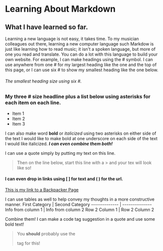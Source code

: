 # Learning About Markdown

## What I have learned so far.
Learning a new language is not easy, it takes time. To my musician colleagues out there, learning a new computer language such Markdow is just like learning how to read music; it isn't a spoken language, but more of one you read and translate. You can do a lot with this language to build your own website. For example, I can make headings using the # symbol. I can use anywhere from one # for my largest heading like the one and the top of this page, or I can use six # to show my smallest heading like the one below.

###### The smallest heading size using six #.

### My three # size headline plus a list below using asterisks for each item on each line.
* Item 1
* Item 2
* Item 3

I can also make word **bold** or _italicized_ using two asterisks on either side of the text I would like to make bold at one underscore on each side of the text I would like italicized. **_I can even combine them both!_**

I can use a quote simply by putting my text on this line.
> Then on the line below, start this line with a > and your tex will look like so!

#### I can even drop in links using [ ] for text and ( ) for the url.
[This is my link to a Backpacker Page](https://www.backcountry.com)

I can use tables as well to help convey my thoughts in a more constructive manner.
First Category | Second Category
-------------- | ---------------
Info from column 1 | Info from column 2
Row 2 Column 1 | Row 2 Column 2

Combine them! I can make a code tag suggestion in a quote and use some bold text!
> You **should** probably use the <p> tag for this!
